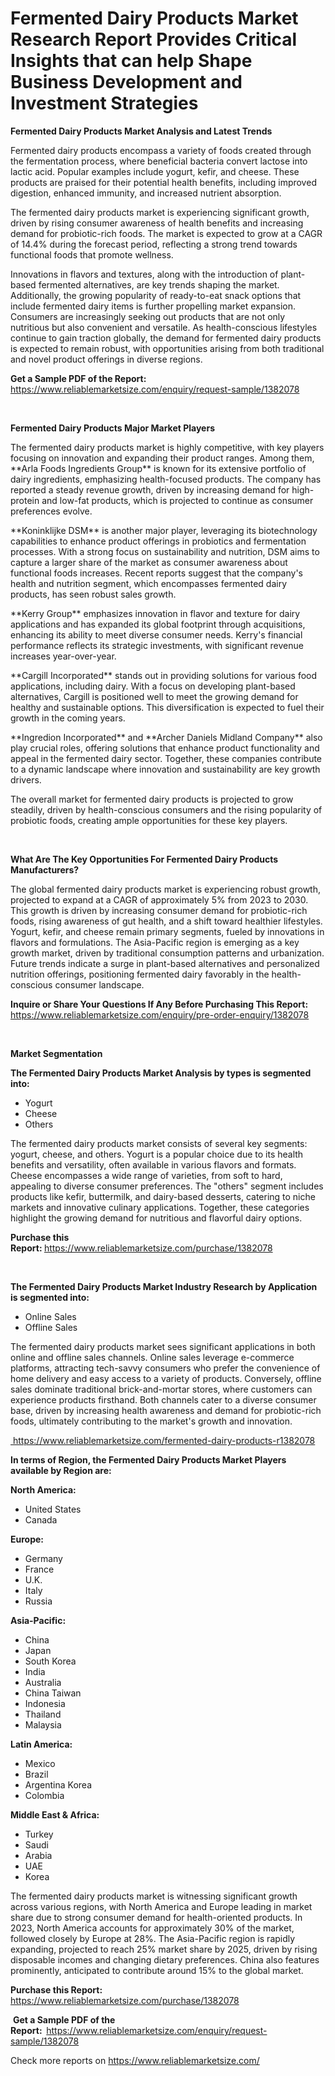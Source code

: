 <p><h1>Fermented Dairy Products Market Research Report Provides Critical Insights that can help Shape Business Development and Investment Strategies</h1></p><p><strong>Fermented Dairy Products Market Analysis and Latest Trends</strong></p>
<p><p>Fermented dairy products encompass a variety of foods created through the fermentation process, where beneficial bacteria convert lactose into lactic acid. Popular examples include yogurt, kefir, and cheese. These products are praised for their potential health benefits, including improved digestion, enhanced immunity, and increased nutrient absorption.</p><p>The fermented dairy products market is experiencing significant growth, driven by rising consumer awareness of health benefits and increasing demand for probiotic-rich foods. The market is expected to grow at a CAGR of 14.4% during the forecast period, reflecting a strong trend towards functional foods that promote wellness. </p><p>Innovations in flavors and textures, along with the introduction of plant-based fermented alternatives, are key trends shaping the market. Additionally, the growing popularity of ready-to-eat snack options that include fermented dairy items is further propelling market expansion. Consumers are increasingly seeking out products that are not only nutritious but also convenient and versatile. As health-conscious lifestyles continue to gain traction globally, the demand for fermented dairy products is expected to remain robust, with opportunities arising from both traditional and novel product offerings in diverse regions.</p></p>
<p><strong>Get a Sample PDF of the Report:&nbsp;</strong> <a href="https://www.reliablemarketsize.com/enquiry/request-sample/1382078?utm_campaign=3348&utm_medium=2&utm_source=Github&utm_content=ia&utm_term=07042025&utm_id=fermented-dairy-products">https://www.reliablemarketsize.com/enquiry/request-sample/1382078</a></p>
<p>&nbsp;</p>
<p><strong>Fermented Dairy Products Major Market Players</strong></p>
<p><p>The fermented dairy products market is highly competitive, with key players focusing on innovation and expanding their product ranges. Among them, **Arla Foods Ingredients Group** is known for its extensive portfolio of dairy ingredients, emphasizing health-focused products. The company has reported a steady revenue growth, driven by increasing demand for high-protein and low-fat products, which is projected to continue as consumer preferences evolve.</p><p>**Koninklijke DSM** is another major player, leveraging its biotechnology capabilities to enhance product offerings in probiotics and fermentation processes. With a strong focus on sustainability and nutrition, DSM aims to capture a larger share of the market as consumer awareness about functional foods increases. Recent reports suggest that the company's health and nutrition segment, which encompasses fermented dairy products, has seen robust sales growth.</p><p>**Kerry Group** emphasizes innovation in flavor and texture for dairy applications and has expanded its global footprint through acquisitions, enhancing its ability to meet diverse consumer needs. Kerry's financial performance reflects its strategic investments, with significant revenue increases year-over-year.</p><p>**Cargill Incorporated** stands out in providing solutions for various food applications, including dairy. With a focus on developing plant-based alternatives, Cargill is positioned well to meet the growing demand for healthy and sustainable options. This diversification is expected to fuel their growth in the coming years.</p><p>**Ingredion Incorporated** and **Archer Daniels Midland Company** also play crucial roles, offering solutions that enhance product functionality and appeal in the fermented dairy sector. Together, these companies contribute to a dynamic landscape where innovation and sustainability are key growth drivers.</p><p>The overall market for fermented dairy products is projected to grow steadily, driven by health-conscious consumers and the rising popularity of probiotic foods, creating ample opportunities for these key players.</p></p>
<p>&nbsp;</p>
<p><strong>What Are The Key Opportunities For Fermented Dairy Products Manufacturers?</strong></p>
<p><p>The global fermented dairy products market is experiencing robust growth, projected to expand at a CAGR of approximately 5% from 2023 to 2030. This growth is driven by increasing consumer demand for probiotic-rich foods, rising awareness of gut health, and a shift toward healthier lifestyles. Yogurt, kefir, and cheese remain primary segments, fueled by innovations in flavors and formulations. The Asia-Pacific region is emerging as a key growth market, driven by traditional consumption patterns and urbanization. Future trends indicate a surge in plant-based alternatives and personalized nutrition offerings, positioning fermented dairy favorably in the health-conscious consumer landscape.</p></p>
<p><strong>Inquire or Share Your Questions If Any Before Purchasing This Report:</strong> <a href="https://www.reliablemarketsize.com/enquiry/pre-order-enquiry/1382078?utm_campaign=3348&utm_medium=2&utm_source=Github&utm_content=ia&utm_term=07042025&utm_id=fermented-dairy-products">https://www.reliablemarketsize.com/enquiry/pre-order-enquiry/1382078</a></p>
<p>&nbsp;</p>
<p><strong>Market Segmentation</strong></p>
<p><strong>The Fermented Dairy Products Market Analysis by types is segmented into:</strong></p>
<p><ul><li>Yogurt</li><li>Cheese</li><li>Others</li></ul></p>
<p><p>The fermented dairy products market consists of several key segments: yogurt, cheese, and others. Yogurt is a popular choice due to its health benefits and versatility, often available in various flavors and formats. Cheese encompasses a wide range of varieties, from soft to hard, appealing to diverse consumer preferences. The "others" segment includes products like kefir, buttermilk, and dairy-based desserts, catering to niche markets and innovative culinary applications. Together, these categories highlight the growing demand for nutritious and flavorful dairy options.</p></p>
<p><strong>Purchase this Report:&nbsp;</strong><a href="https://www.reliablemarketsize.com/purchase/1382078?utm_campaign=3348&utm_medium=2&utm_source=Github&utm_content=ia&utm_term=07042025&utm_id=fermented-dairy-products">https://www.reliablemarketsize.com/purchase/1382078</a></p>
<p>&nbsp;</p>
<p><strong>The Fermented Dairy Products Market Industry Research by Application is segmented into:</strong></p>
<p><ul><li>Online Sales</li><li>Offline Sales</li></ul></p>
<p><p>The fermented dairy products market sees significant applications in both online and offline sales channels. Online sales leverage e-commerce platforms, attracting tech-savvy consumers who prefer the convenience of home delivery and easy access to a variety of products. Conversely, offline sales dominate traditional brick-and-mortar stores, where customers can experience products firsthand. Both channels cater to a diverse consumer base, driven by increasing health awareness and demand for probiotic-rich foods, ultimately contributing to the market's growth and innovation.</p></p>
<p><a href="https://www.reliablemarketsize.com/fermented-dairy-products-r1382078?utm_campaign=3348&utm_medium=2&utm_source=Github&utm_content=ia&utm_term=07042025&utm_id=fermented-dairy-products">&nbsp;https://www.reliablemarketsize.com/fermented-dairy-products-r1382078</a></p>
<p><strong>In terms of Region, the Fermented Dairy Products Market Players available by Region are:</strong></p>
<p>
    <p> <strong> North America: </strong>
        <ul>
            <li>United States</li>
            <li>Canada</li>
        </ul>
        </p> 
    <p> <strong> Europe: </strong>
        <ul>
            <li>Germany</li>
            <li>France</li>
            <li>U.K.</li>
            <li>Italy</li>
            <li>Russia</li>
        </ul>
        </p> 
    <p> <strong> Asia-Pacific: </strong>
        <ul>
            <li>China</li>
            <li>Japan</li>
            <li>South Korea</li>
            <li>India</li>
            <li>Australia</li>
            <li>China Taiwan</li>
            <li>Indonesia</li>
            <li>Thailand</li>
            <li>Malaysia</li>
        </ul>
        </p> 
    <p> <strong> Latin America: </strong>
        <ul>
            <li>Mexico</li>
            <li>Brazil</li>
            <li>Argentina Korea</li>
            <li>Colombia</li>
        </ul>
        </p> 
    <p> <strong> Middle East & Africa: </strong>
        <ul>
            <li>Turkey</li>
            <li>Saudi</li>
            <li>Arabia</li>
            <li>UAE</li>
            <li>Korea</li>
        </ul>
    </p>
    </p>
<p><p>The fermented dairy products market is witnessing significant growth across various regions, with North America and Europe leading in market share due to strong consumer demand for health-oriented products. In 2023, North America accounts for approximately 30% of the market, followed closely by Europe at 28%. The Asia-Pacific region is rapidly expanding, projected to reach 25% market share by 2025, driven by rising disposable incomes and changing dietary preferences. China also features prominently, anticipated to contribute around 15% to the global market.</p></p>
<p><strong>Purchase this Report: </strong><a href="https://www.reliablemarketsize.com/purchase/1382078?utm_campaign=3348&utm_medium=2&utm_source=Github&utm_content=ia&utm_term=07042025&utm_id=fermented-dairy-products">https://www.reliablemarketsize.com/purchase/1382078</a></p>
<p>&nbsp;<strong>Get a Sample PDF of the Report:&nbsp;&nbsp;</strong><a href="https://www.reliablemarketsize.com/enquiry/request-sample/1382078?utm_campaign=3348&utm_medium=2&utm_source=Github&utm_content=ia&utm_term=07042025&utm_id=fermented-dairy-products">https://www.reliablemarketsize.com/enquiry/request-sample/1382078</a></p>
<p><strong></strong></p>
<p>Check more reports on <a href="https://www.reliablemarketsize.com/?utm_campaign=3348&utm_medium=2&utm_source=Github&utm_content=ia&utm_term=07042025&utm_id=fermented-dairy-products">https://www.reliablemarketsize.com/</a></p>